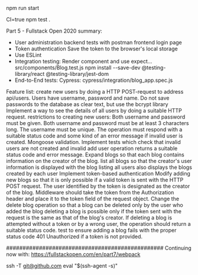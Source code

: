 npm run start

CI=true npm test .

Part 5 - Fullstack Open 2020 summary:

- User administration
    backend tests with postman
    frontend login page
- Token authentication
   Save the token to the browser's local storage
- Use ESLint
- Integration testing:
    Render component and use expect...
    src/components/Blog.test.js
    npm install --save-dev @testing-library/react @testing-library/jest-dom
- End-to-End tests: Cypress:
    cypress/integration/blog_app.spec.js
    



Feature list:
create new users by doing a HTTP POST-request to address api/users. Users have username, password and name.
Do not save passwords to the database as clear text, but use the bcrypt library 
Implement a way to see the details of all users by doing a suitable HTTP request.
restrictions to creating new users: Both username and password must be given. Both username and password must be at least 3 characters long. The username must be unique.
The operation must respond with a suitable status code and some kind of an error message if invalid user is created.
Mongoose validation.
Implement tests which check that invalid users are not created and invalid add user operation returns a suitable status code and error message.
Expand blogs so that each blog contains information on the creator of the blog.
list all blogs so that the creator's user information is displayed with the blog
listing all users also displays the blogs created by each user
Implement token-based authentication
Modify adding new blogs so that it is only possible if a valid token is sent with the HTTP POST request.
The user identified by the token is designated as the creator of the blog.
Middleware should take the token from the Authorization header and place it to the token field of the request object.
Change the delete blog operation so that a blog can be deleted only by the user who added the blog
deleting a blog is possible only if the token sent with the request is the same as that of the blog's creator.
If deleting a blog is attempted without a token or by a wrong user, the operation should return a suitable status code.
test to ensure adding a blog fails with the proper status code 401 Unauthorized if a token is not provided.

################################################
Continuing now with:
https://fullstackopen.com/en/part7/webpack

ssh -T git@github.com
eval "$(ssh-agent -s)"
